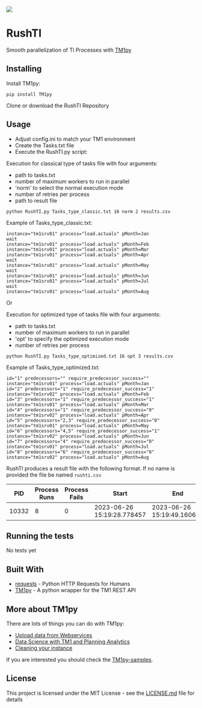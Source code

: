 <img src="https://s3-ap-southeast-2.amazonaws.com/downloads.cubewise.com/web_assets/CubewiseLogos/Final+logos_Rushti.png" />

# RushTI

Smooth parallelization of TI Processes with [TM1py](https://code.cubewise.com/tm1py-overview)

## Installing

Install TM1py:

```
pip install TM1py
```

Clone or download the RushTI Repository


## Usage

* Adjust config.ini to match your TM1 environment
* Create the Tasks.txt file
* Execute the RushTI.py script: 

Execution for classical type of tasks file with four arguments: 
- path to tasks.txt 
- number of maximum workers to run in parallel
- 'norm' to select the normal execution mode
- number of retries per process
- path to result file

```
python RushTI.py Tasks_type_classic.txt 16 norm 2 results.csv
```

Example of Tasks_type_classic.txt:
```
instance="tm1srv01" process="load.actuals" pMonth=Jan
wait
instance="tm1srv01" process="load.actuals" pMonth=Feb
instance="tm1srv01" process="load.actuals" pMonth=Mar
instance="tm1srv01" process="load.actuals" pMonth=Apr
wait
instance="tm1srv01" process="load.actuals" pMonth=May
wait
instance="tm1srv01" process="load.actuals" pMonth=Jun
instance="tm1srv01" process="load.actuals" pMonth=Jul
wait
instance="tm1srv01" process="load.actuals" pMonth=Aug
```

Or

Execution for optimized type of tasks file with four arguments: 
- path to tasks.txt
- number of maximum workers to run in parallel
- 'opt' to specify the optimized execution mode
- number of retries per process

```
python RushTI.py Tasks_type_optimized.txt 16 opt 3 results.csv
```

Example of Tasks_type_optimized.txt:
```
id="1" predecessors="" require_predecessor_success="" instance="tm1srv01" process="load.actuals" pMonth=Jan
id="2" predecessors="1" require_predecessor_success="1" instance="tm1srv02" process="load.actuals" pMonth=Feb
id="3" predecessors="1" require_predecessor_success="1" instance="tm1srv01" process="load.actuals" pMonth=Mar
id="4" predecessors="1" require_predecessor_success="0" instance="tm1srv02" process="load.actuals" pMonth=Apr
id="5" predecessors="2,3" require_predecessor_success="0" instance="tm1srv01" process="load.actuals" pMonth=May
id="6" predecessors="4,5" require_predecessor_success="1" instance="tm1srv02" process="load.actuals" pMonth=Jun
id="7" predecessors="4" require_predecessor_success="0" instance="tm1srv01" process="load.actuals" pMonth=Jul
id="8" predecessors="6" require_predecessor_success="0" instance="tm1srv02" process="load.actuals" pMonth=Aug
```

RushTI produces a result file with the following format. 
If no name is provided the file be named `rushti.csv`

| PID   |Process Runs|Process Fails|Start|End|Runtime|Overall Success|
|-------|---------------------|--------------|-------------------|--------------------|--------------|---------------|
| 10332 |8|0|2023-06-26 15:19:28.778457|2023-06-26 15:19:49.160629|0:00:20.382172|True|

## Running the tests

No tests yet


## Built With

* [requests](http://docs.python-requests.org/en/master/) - Python HTTP Requests for Humans
* [TM1py](https://github.com/cubewise-code/TM1py) - A python wrapper for the TM1 REST API

## More about TM1py
There are lots of things you can do with TM1py:
* [Upload data from Webservices](https://code.cubewise.com/tm1py-help-content/upload-exchange-rate-from-a-webservice)
* [Data Science with TM1 and Planning Analytics](https://code.cubewise.com/blog/data-science-with-tm1-planning-analytics)
* [Cleaning your instance](https://code.cubewise.com/tm1py-help-content/cleanup-your-tm1-application)

If you are interested you should check the [TM1py-samples](https://github.com/cubewise-code/TM1py-samples).


## License

This project is licensed under the MIT License - see the [LICENSE.md](LICENSE.md) file for details

